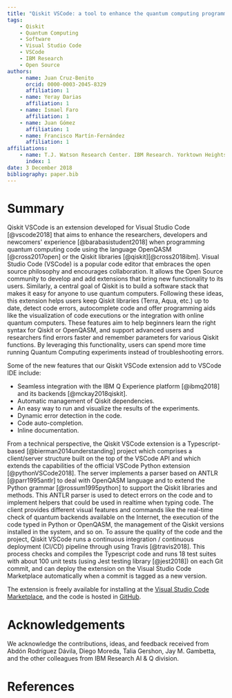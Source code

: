 ```yaml
---
title: "Qiskit VSCode: a tool to enhance the quantum computing programming experience"
tags:
    - Qiskit
    - Quantum Computing
    - Software
    - Visual Studio Code
    - VSCode
    - IBM Research
    - Open Source
authors:
    - name: Juan Cruz-Benito
      orcid: 0000-0003-2045-8329
      affiliation: 1
    - name: Yeray Darias
      affiliation: 1
    - name: Ismael Faro
      affiliation: 1
    - name: Juan Gómez
      affiliation: 1
    - name: Francisco Martín-Fernández
      affiliation: 1
affiliations:
    - name: T.J. Watson Research Center. IBM Research. Yorktown Heights, NY, USA.
      index: 1
date: 3 December 2018
bibliography: paper.bib
---
```


# Summary

Qiskit VSCode is an extension developed for Visual Studio Code [@vscode2018] that aims to enhance the researchers, developers and newcomers' experience [@barabasistudent2018] when programming quantum computing code using the language OpenQASM [@cross2017open] or the Qiskit libraries [@qiskit][@cross2018ibm].
Visual Studio Code (VSCode) is a popular code editor that embraces the open source philosophy and encourages collaboration. It allows the Open Source community to develop and add extensions that bring new functionality to its users. Similarly, a central goal of Qiskit is to build a software stack that makes it easy for anyone to use quantum computers. Following these ideas, this extension helps users keep Qiskit libraries (Terra, Aqua, etc.) up to date, detect code errors, autocomplete code and offer programming aids like the visualization of code executions or the integration with online quantum computers. These features aim to help beginners learn the right syntax for Qiskit or OpenQASM, and support advanced users and researchers find errors faster and remember parameters for various Qiskit functions. By leveraging this functionality, users can spend more time running Quantum Computing experiments instead of troubleshooting errors.

Some of the new features that our Qiskit VSCode extension add to VSCode IDE include:

-   Seamless integration with the IBM Q Experience platform [@ibmq2018] and its backends [@mckay2018qiskit].
-   Automatic management of Qiskit dependencies.
-   An easy way to run and visualize the results of the experiments.
-   Dynamic error detection in the code.
-   Code auto-completion.
-   Inline documentation.

From a technical perspective, the Qiskit VSCode extension is a Typescript-based [@bierman2014understanding] project which comprises a client/server structure built on the top of the VSCode API and which extends the capabilities of the official VSCode Python extension [@pythonVSCode2018]. The server implements a parser based on ANTLR [@parr1995antlr] to deal with OpenQASM language and to extend the Python grammar [@rossum1995python] to support the Qiskit libraries and methods. This ANTLR parser is used to detect errors on the code and to implement helpers that could be used in realtime when typing code. The client provides different visual features and commands like the real-time check of quantum backends available on the Internet, the execution of the code typed in Python or OpenQASM, the management of the Qiskit versions installed in the system, and so on. To assure the quality of the code and the project, Qiskit VSCode runs a continuous integration / continuous deployment (CI/CD) pipeline through using Travis [@travis2018]. This process checks and compiles the Typescript code and runs 18 test suites with about 100 unit tests (using Jest testing library [@jest2018]) on each Git commit, and can deploy the extension on the Visual Studio Code Marketplace automatically when a commit is tagged as a new version.

The extension is freely available for installing at the [Visual Studio Code Marketplace](https://marketplace.visualstudio.com/items?itemName=qiskit.qiskit-vscode), and the code is hosted in [GitHub](https://github.com/Qiskit/qiskit-vscode).

# Acknowledgements

We acknowledge the contributions, ideas, and feedback received from Abdón Rodríguez Dávila, Diego Moreda, Talia Gershon, Jay M. Gambetta, and the other colleagues from IBM Research AI & Q division.

# References
